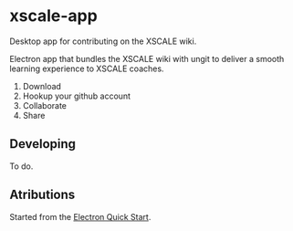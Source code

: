 # xscale-app
Desktop app for contributing on the XSCALE wiki.

Electron app that bundles the XSCALE wiki with ungit to deliver a smooth learning experience to XSCALE coaches.

 1. Download
 1. Hookup your github account
 1. Collaborate
 1. Share

## Developing

To do.

## Atributions

Started from the [Electron Quick Start].


 [Electron Quick Start]: https://github.com/electron/electron-quick-start
